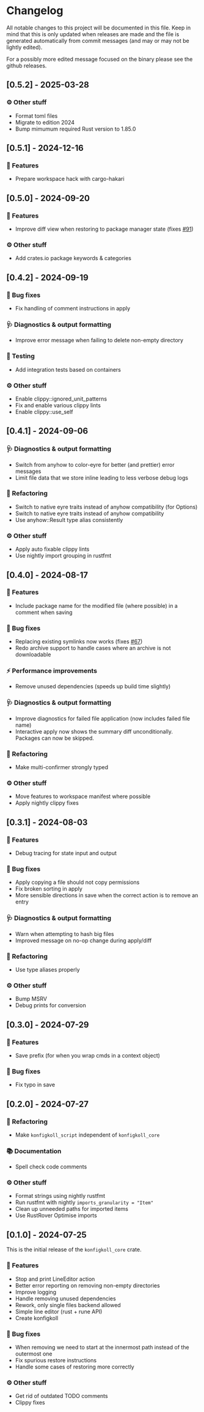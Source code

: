 # Changelog

All notable changes to this project will be documented in this file.
Keep in mind that this is only updated when releases are made and the file
is generated automatically from commit messages (and may or may not be lightly
edited).

For a possibly more edited message focused on the binary please see the github
releases.

## [0.5.2] - 2025-03-28

### ⚙️ Other stuff

- Format toml files
- Migrate to edition 2024
- Bump mimumum required Rust version to 1.85.0

## [0.5.1] - 2024-12-16

### 🚀 Features

- Prepare workspace hack with cargo-hakari

## [0.5.0] - 2024-09-20

### 🚀 Features

- Improve diff view when restoring to package manager state (fixes [#91](https://github.com/VorpalBlade/paketkoll/pull/91))

### ⚙️ Other stuff

- Add crates.io package keywords & categories

## [0.4.2] - 2024-09-19

### 🐛 Bug fixes

- Fix handling of comment instructions in apply

### 🩺 Diagnostics & output formatting

- Improve error message when failing to delete non-empty directory

### 🧪 Testing

- Add integration tests based on containers

### ⚙️ Other stuff

- Enable clippy::ignored_unit_patterns
- Fix and enable various clippy lints
- Enable clippy::use_self

## [0.4.1] - 2024-09-06

### 🩺 Diagnostics & output formatting

- Switch from anyhow to color-eyre for better (and prettier) error messages
- Limit file data that we store inline leading to less verbose debug logs

### 🚜 Refactoring

- Switch to native eyre traits instead of anyhow compatibility (for Options)
- Switch to native eyre traits instead of anyhow compatibility
- Use anyhow::Result type alias consistently

### ⚙️ Other stuff

- Apply auto fixable clippy lints
- Use nightly import grouping in rustfmt

## [0.4.0] - 2024-08-17

### 🚀 Features

- Include package name for the modified file (where possible) in a comment when saving

### 🐛 Bug fixes

- Replacing existing symlinks now works (fixes [#67](https://github.com/VorpalBlade/paketkoll/pull/67))
- Redo archive support to handle cases where an archive is not downloadable

### ⚡ Performance improvements

- Remove unused dependencies (speeds up build time slightly)

### 🩺 Diagnostics & output formatting

- Improve diagnostics for failed file application (now includes failed file name)
- Interactive apply now shows the summary diff unconditionally. Packages can now be skipped.

### 🚜 Refactoring

- Make multi-confirmer strongly typed

### ⚙️ Other stuff

- Move features to workspace manifest where possible
- Apply nightly clippy fixes

## [0.3.1] - 2024-08-03

### 🚀 Features

- Debug tracing for state input and output

### 🐛 Bug fixes

- Apply copying a file should not copy permissions
- Fix broken sorting in apply
- More sensible directions in save when the correct action is to remove an entry

### 🩺 Diagnostics & output formatting

- Warn when attempting to hash big files
- Improved message on no-op change during apply/diff

### 🚜 Refactoring

- Use type aliases properly

### ⚙️ Other stuff

- Bump MSRV
- Debug prints for conversion

## [0.3.0] - 2024-07-29

### 🚀 Features

- Save prefix (for when you wrap cmds in a context object)

### 🐛 Bug fixes

- Fix typo in save

## [0.2.0] - 2024-07-27

### 🚜 Refactoring

- Make `konfigkoll_script` independent of `konfigkoll_core`

### 📚 Documentation

- Spell check code comments

### ⚙️ Other stuff

- Format strings using nightly rustfmt
- Run rustfmt with nightly `imports_granularity = "Item"`
- Clean up unneeded paths for imported items
- Use RustRover Optimise imports

## [0.1.0] - 2024-07-25

This is the initial release of the `konfigkoll_core` crate.

### 🚀 Features

- Stop and print LineEditor action
- Better error reporting on removing non-empty directories
- Improve logging
- Handle removing unused dependencies
- Rework, only single files backend allowed
- Simple line editor (rust + rune API)
- Create konfigkoll

### 🐛 Bug fixes

- When removing we need to start at the innermost path instead of the outermost one
- Fix spurious restore instructions
- Handle some cases of restoring more correctly

### ⚙️ Other stuff

- Get rid of outdated TODO comments
- Clippy fixes
